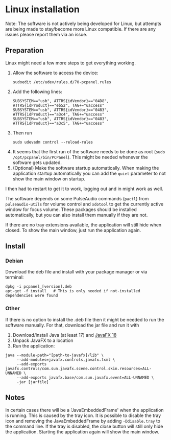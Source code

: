 # Linux installation

Note: The software is not actively being developed for Linux, but attempts are being made to stay/become more Linux compatible. If there are any issues please report them via an issue.

## Preparation

Linux might need a few more steps to get everything working.

1. Allow the software to access the device:
   ```shell
   sudoedit /etc/udev/rules.d/70-pcpanel.rules
   ```
2. Add the following lines:
   ```properties
   SUBSYSTEM=="usb", ATTRS{idVendor}=="04D8", ATTRS{idProduct}=="eb52", TAG+="uaccess"
   SUBSYSTEM=="usb", ATTRS{idVendor}=="0483", ATTRS{idProduct}=="a3c4", TAG+="uaccess"
   SUBSYSTEM=="usb", ATTRS{idVendor}=="0483", ATTRS{idProduct}=="a3c5", TAG+="uaccess"
   ```
3. Then run
   ```shell
   sudo udevadm control --reload-rules
   ```
4. It seems that the first run of the software needs to be done as root (`sudo /opt/pcpanel/bin/PCPanel`). This might be needed whenever the software gets updated.
5. (Optional) Make the software startup automatically. When making the application startup automatically you can add the `quiet` parameter to not show the main window on startup.

I then had to restart to get it to work, logging out and in might work as well.

The software depends on some PulseAudio commands (`pactl`) from `pulseaudio-utils` for volume control
and `xdotool` to get the currently active window for focus volume. These packages should be
installed automatically, but you can also install them manually if they are not.

If there are no tray extensions available, the application will still hide when closed. To show
the main window, just run the application again.

## Install

### Debian

Download the deb file and install with your package manager or via terminal:

   ```shell
   dpkg -i pcpanel_[version].deb
   apt-get -f install   # This is only needed if not-installed dependencies were found
   ```

### Other

If there is no option to install the .deb file then it might be needed to run the software manually.
For that, download the jar file and run it with

1. Download/install Java (at least 17) and [JavaFX 18](https://download2.gluonhq.com/openjfx/18.0.2/openjfx-18.0.2_linux-x64_bin-sdk.zip)
2. Unpack JavaFX to a location
3. Run the application:

```shell
java --module-path="[path-to-javafx]/lib" \
     --add-modules=javafx.controls,javafx.fxml \
     --add-exports javafx.controls/com.sun.javafx.scene.control.skin.resources=ALL-UNNAMED \
     --add-exports javafx.base/com.sun.javafx.event=ALL-UNNAMED \
     -jar [jarfile]
```

## Notes

In certain cases there will be a 'JavaEmbeddedFrame' when the application is running. This is caused by the tray icon.
It is possible to disable the tray icon and removing the JavaEmbeddedFrame by adding `-Ddisable.tray` to the command line.
If the tray is disabled, the close button will still only hide the application. Starting the application again will show the main window.
